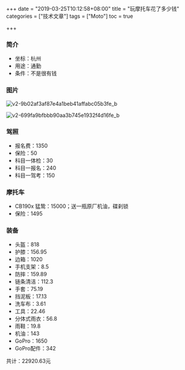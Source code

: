 +++
date = "2019-03-25T10:12:58+08:00" title = "玩摩托车花了多少钱" categories = ["技术文章"] tags = ["Moto"] toc = true

+++

### 简介

- 坐标：杭州
- 用途：通勤
- 条件：不是很有钱

### 图片

![v2-9b02af3af87e4a1beb41affabc05b3fe_b](/img/v2-9b02af3af87e4a1beb41affabc05b3fe_b.jpg)

![v2-699fa9bfbbb90aa3b745e1932f4d16fe_b](/img/v2-699fa9bfbbb90aa3b745e1932f4d16fe_b.jpg)

### 驾照

- 报名费：1350
- 保险：50
- 科目一体检：30
- 科目一报名：240
- 科目一驾考：150

### 摩托车

- CB190x 猛鸷：15000；送一瓶原厂机油，碟刹锁
- 保险：1495

### 装备

- 头盔：818
- 护膝：156.95
- 边箱：1020
- 手机支架：8.5
- 防摔：159.89
- 链条清洁：112.3
- 手套：75.19
- 挡泥板：17.13
- 洗车布：3.61
- 工具：22.46
- 分体式雨衣：56.8
- 雨鞋：19.8
- 机油：143
- GoPro：1650
- GoPro配件：342

共计：22920.63元